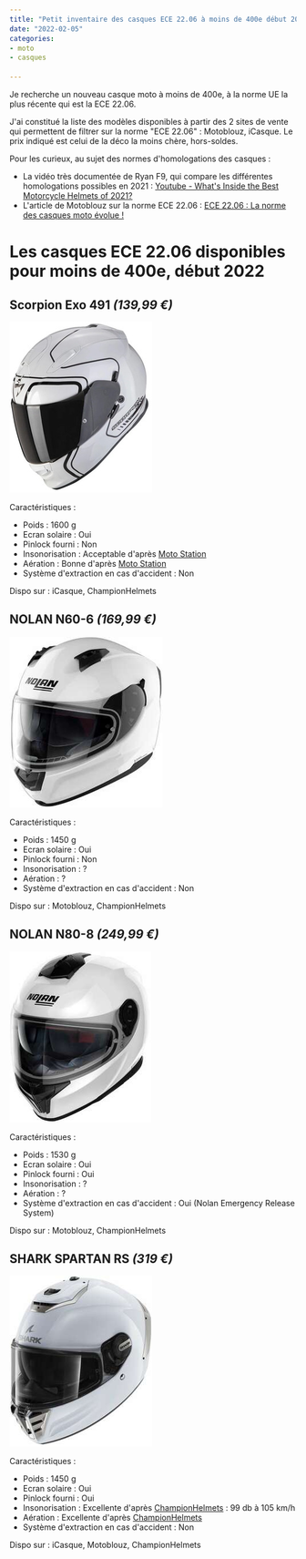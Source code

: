 ```yaml
---
title: "Petit inventaire des casques ECE 22.06 à moins de 400e début 2022"
date: "2022-02-05"
categories:
- moto
- casques

---
```


Je recherche un nouveau casque moto à moins de 400e, à la norme UE la plus récente qui est la ECE 22.06.

J'ai constitué la liste des modèles disponibles à partir des 2 sites de vente qui permettent de filtrer sur la norme "ECE 22.06" : Motoblouz, iCasque.
Le prix indiqué est celui de la déco la moins chère, hors-soldes.

Pour les curieux, au sujet des normes d'homologations des casques :

- La vidéo très documentée de Ryan F9, qui compare les différentes homologations possibles en 2021 :
[Youtube - What's Inside the Best Motorcycle Helmets of 2021?](https://www.youtube.com/watch?v=9d8MALEJCHg)
- L'article de Motoblouz sur la norme ECE 22.06 : [ECE 22.06 : La norme des casques moto évolue !](https://www.motoblouz.com/enjoytheride/actualites/19243-ece-22-06-casques-moto-2020-06-19)





# Les casques ECE 22.06 disponibles pour moins de 400e, début 2022


## Scorpion Exo 491 *(139,99 €)*

![scorpion_exo-491_west-white-black.jpg](scorpion_exo-491_west-white-black.jpg)

Caractéristiques :

- Poids : 1600 g
- Ecran solaire : Oui
- Pinlock fourni : Non
- Insonorisation : Acceptable d'après [Moto Station](https://moto-station.com/moto-revue/test-equipement/test-casque-scorpion-exo-520-air-abordable-et-resistant/513273)
- Aération : Bonne d'après [Moto Station](https://moto-station.com/moto-revue/test-equipement/test-casque-scorpion-exo-520-air-abordable-et-resistant/513273)
- Système d'extraction en cas d'accident : Non


Dispo sur : iCasque, ChampionHelmets



## NOLAN N60-6 *(169,99 €)*

![nolan_n60-6_special.jpg](nolan_n60-6_special.jpg)

Caractéristiques :

- Poids :  1450 g
- Ecran solaire : Oui
- Pinlock fourni : Non
- Insonorisation : ?
- Aération : ?
- Système d'extraction en cas d'accident : Non

Dispo sur : Motoblouz, ChampionHelmets


## NOLAN N80-8 *(249,99 €)*

![nolan_n80-8_special-ncom.jpg](nolan_n80-8_special-ncom.jpg)

Caractéristiques :

- Poids :  1530 g
- Ecran solaire : Oui
- Pinlock fourni : Oui
- Insonorisation : ?
- Aération : ?
- Système d'extraction en cas d'accident : Oui (Nolan Emergency Release System)

Dispo sur : Motoblouz, ChampionHelmets


## SHARK SPARTAN RS *(319 €)*

![shark_spartan_rs-blank.jpg](shark_spartan_rs-blank.jpg)

Caractéristiques :

- Poids :  1450 g
- Ecran solaire : Oui
- Pinlock fourni : Oui
- Insonorisation : Excellente d'après [ChampionHelmets](https://www.championhelmets.com/fr/magazine/post/shark-spartan-rs-carbon-skin-review-et-essai-routier) : 99 db à 105 km/h
- Aération : Excellente d'après [ChampionHelmets](https://www.championhelmets.com/fr/magazine/post/shark-spartan-rs-carbon-skin-review-et-essai-routier)
- Système d'extraction en cas d'accident : Non

Dispo sur : iCasque, Motoblouz, ChampionHelmets


